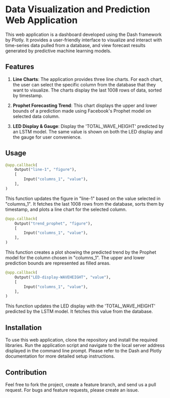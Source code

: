 <!-- #region -->
# Data Visualization and Prediction Web Application

This web application is a dashboard developed using the Dash framework by Plotly. It provides a user-friendly interface to visualize and interact with time-series data pulled from a database, and view forecast results generated by predictive machine learning models. 

## Features

1. **Line Charts**: The application provides three line charts. For each chart, the user can select the specific column from the database that they want to visualize. The charts display the last 1008 rows of data, sorted by timestamp. 

2. **Prophet Forecasting Trend**: This chart displays the upper and lower bounds of a prediction made using Facebook's Prophet model on selected data column.

3. **LED Display & Gauge**: Display the 'TOTAL_WAVE_HEIGHT' predicted by an LSTM model. The same value is shown on both the LED display and the gauge for user convenience. 

## Usage

```python
@app.callback(
    Output("line-1", "figure"),
    [
        Input("columns_1", "value"),
    ],
)
```
This function updates the figure in "line-1" based on the value selected in "columns_1". It fetches the last 1008 rows from the database, sorts them by timestamp, and plots a line chart for the selected column.

```python
@app.callback(
    Output("trend_prophet", "figure"),
    [
        Input("columns_1", "value"),
    ],
)
```
This function creates a plot showing the predicted trend by the Prophet model for the column chosen in "columns_1". The upper and lower prediction bounds are represented as filled areas.

```python
@app.callback(
    Output("LED-display-WAVEHEIGHT", "value"),
    [
        Input("columns_1", "value"),
    ],
)
```
This function updates the LED display with the 'TOTAL_WAVE_HEIGHT' predicted by the LSTM model. It fetches this value from the database. 

## Installation

To use this web application, clone the repository and install the required libraries. Run the application script and navigate to the local server address displayed in the command line prompt. Please refer to the Dash and Plotly documentation for more detailed setup instructions.

## Contribution

Feel free to fork the project, create a feature branch, and send us a pull request. For bugs and feature requests, please create an issue.
<!-- #endregion -->

```python

```
